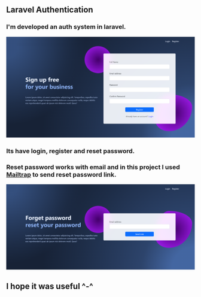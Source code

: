 ## Laravel Authentication 

### I'm developed an auth system in laravel.
![laravel-auth.png](/public/laravel-auth.png)
### Its have login, register and reset password.
### Reset password works with email and in this project I used [Mailtrap](mailtrap.io) to send reset password link.
![laravel-auth-2.png](/public/laravel-auth-2.png)

## I hope it was useful ^-^
